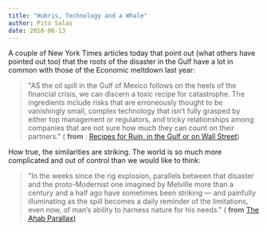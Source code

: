 ```yaml
---
title: "Hubris, Technology and a Whale"
author: Pito Salas
date: 2010-06-13
---
```




A couple of New York Times articles today that point out (what others have
pointed out too) that the roots of the disaster in the Gulf have a lot in
common with those of the Economic meltdown last year:

> "AS the oil spill in the Gulf of Mexico follows on the heels of the
> financial crisis, we can discern a toxic recipe for catastrophe. The
> ingredients include risks that are erroneously thought to be vanishingly
> small, complex technology that isn’t fully grasped by either top management
> or regulators, and tricky relationships among companies that are not sure
> how much they can count on their partners." ( **from** : [Recipes for Ruin,
> in the Gulf or on Wall
> Street](<http://www.nytimes.com/2010/06/13/business/13view.html?ref=business>))

How true, the similarities are striking. The world is so much more complicated
and out of control than we would like to think:

> "In the weeks since the rig explosion, parallels between that disaster and
> the proto-Modernist one imagined by Melville more than a century and a half
> ago have sometimes been striking — and painfully illuminating as the spill
> becomes a daily reminder of the limitations, even now, of man’s ability to
> harness nature for his needs." ( **from** [The Ahab
> Parallax)](<http://www.nytimes.com/2010/06/13/weekinreview/13kennedy.html?ref=weekinreview>)


